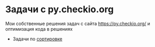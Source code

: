 # Задачи с py.checkio.org

Мои собственные решения задач с сайта https://py.checkio.org/ и оптимизация кода в решениях

* Задачи по [сортировке](sorted)